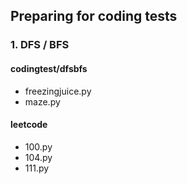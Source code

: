 ## Preparing for coding tests
### 1. DFS / BFS
#### codingtest/dfsbfs
- freezingjuice.py
- maze.py
#### leetcode
- 100.py
- 104.py
- 111.py